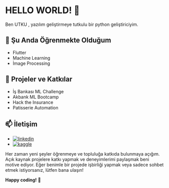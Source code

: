 # HELLO WORLD! 👋

Ben UTKU , yazılım geliştirmeye tutkulu bir python geliştiriciyim. 

## 🌱 Şu Anda Öğrenmekte Olduğum

- Flutter
- Machine Learning
- İmage Processing

## 🚀 Projeler ve Katkılar

- İş Bankası ML Challenge
- Akbank ML Bootcamp
- Hack the Insurance
- Patisserie Automation

## 📫 İletişim

- [![linkedin](https://img.shields.io/badge/Linkedin-000000?style=for-the-badge&logo=Linkedin&logoColor=white)](https://www.linkedin.com/in/utkuozuak/)
- [![kaggle](https://img.shields.io/badge/Kaggle-20BEFF?style=for-the-badge&logo=Kaggle&logoColor=white)](https://www.kaggle.com/utkuzak)


Her zaman yeni şeyler öğrenmeye ve topluluğa katkıda bulunmaya açığım. Açık kaynak projelere katkı yapmak ve deneyimlerimi paylaşmak beni motive ediyor. Eğer benimle bir projede işbirliği yapmak veya sadece sohbet etmek istiyorsanız, lütfen bana ulaşın!

**Happy coding!** 🚀
